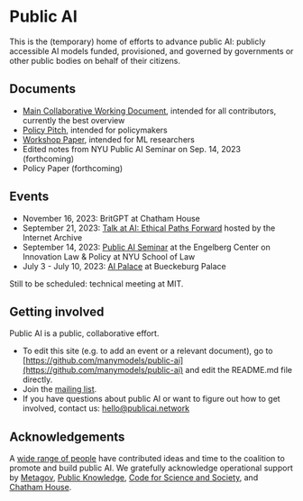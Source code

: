 # Public AI
This is the (temporary) home of efforts to advance public AI: publicly accessible AI models funded, provisioned, and governed by governments or other public bodies on behalf of their citizens.

## Documents

- [Main Collaborative Working Document](https://docs.google.com/document/d/1ykjsXpTRZu4Obu9miJlkR9vIqWSLey5m0G4Utlm6HBg/edit), intended for all contributors, currently the best overview
- [Policy Pitch](https://docs.google.com/document/d/e/2PACX-1vTscz9Q0NicGogTcs2CpCKOFX-_GYvwKFRgp8G51DeZd-03Z17frbA1tCeybv2BE5szKG1k1VOriDX6/pub), intended for policymakers
- [Workshop Paper](https://openreview.net/pdf?id=TFWnViI30j), intended for ML researchers
- Edited notes from NYU Public AI Seminar on Sep. 14, 2023 (forthcoming)
- Policy Paper (forthcoming)

## Events

- November 16, 2023: BritGPT at Chatham House
- September 21, 2023: [Talk at AI: Ethical Paths Forward](https://archive.org/details/dweb-meetup-september-2023-ai-ethical-paths-forward) hosted by the Internet Archive
- September 14, 2023: [Public AI Seminar](https://www.eventbrite.com/e/public-ai-seminar-tickets-716665073527) at the Engelberg Center on Innovation Law & Policy at NYU School of Law
- July 3 - July 10, 2023: [AI Palace](https://www.aipalace.org/) at Bueckeburg Palace

Still to be scheduled: technical meeting at MIT.

## Getting involved

Public AI is a public, collaborative effort. 

- To edit this site (e.g. to add an event or a relevant document), go to [https://github.com/manymodels/public-ai](https://github.com/manymodels/public-ai) and edit the README.md file directly.
- Join the [mailing list](https://groups.google.com/g/public-ai).
- If you have questions about public AI or want to figure out how to get involved, contact us: [hello@publicai.network](mailto:hello@publicai.network)

## Acknowledgements

A [wide range of people](https://docs.google.com/document/d/1ykjsXpTRZu4Obu9miJlkR9vIqWSLey5m0G4Utlm6HBg/edit#heading=h.v36dq6wln0nk) have contributed ideas and time to the coalition to promote and build public AI. We gratefully acknowledge operational support by [Metagov](https://metagov.org), [Public Knowledge](https://publicknowledge.org), [Code for Science and Society](https://www.codeforsociety.org/), and [Chatham House](https://www.chathamhouse.org/).
